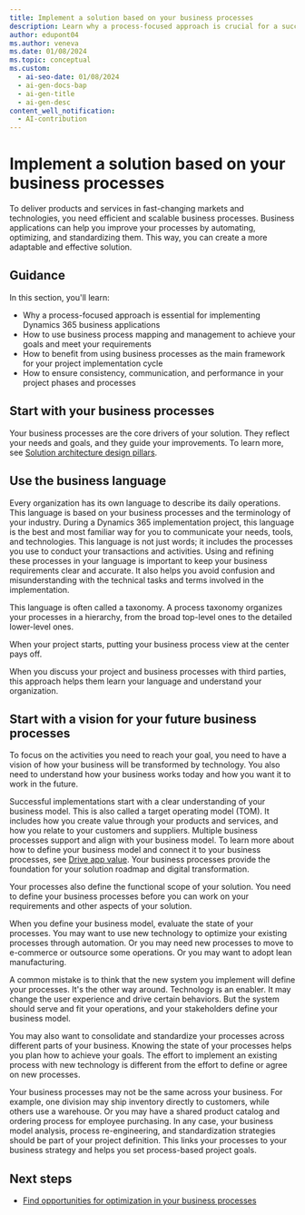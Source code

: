 ```yaml
---
title: Implement a solution based on your business processes
description: Learn why a process-focused approach is crucial for a successful Dynamics 365 implementation and how to use business process mapping and management to define and optimize your solution.
author: edupont04
ms.author: veneva
ms.date: 01/08/2024
ms.topic: conceptual
ms.custom:
  - ai-seo-date: 01/08/2024
  - ai-gen-docs-bap
  - ai-gen-title
  - ai-gen-desc
content_well_notification:
  - AI-contribution
---
```


# Implement a solution based on your business processes

To deliver products and services in fast-changing markets and technologies, you need efficient and scalable business processes. Business applications can help you improve your processes by automating, optimizing, and standardizing them. This way, you can create a more adaptable and effective solution.

## Guidance

In this section, you'll learn:

- Why a process-focused approach is essential for implementing Dynamics 365 business applications  
- How to use business process mapping and management to achieve your goals and meet your requirements  
- How to benefit from using business processes as the main framework for your project implementation cycle  
- How to ensure consistency, communication, and performance in your project phases and processes  

## Start with your business processes

Your business processes are the core drivers of your solution. They reflect your needs and goals, and they guide your improvements. To learn more, see [Solution architecture design pillars](solution-architecture-design-pillars.md).

## Use the business language

Every organization has its own language to describe its daily operations. This language is based on your business processes and the terminology of your industry. During a Dynamics 365 implementation project, this language is the best and most familiar way for you to communicate your needs, tools, and technologies. This language is not just words; it includes the processes you use to conduct your transactions and activities. Using and refining these processes in your language is important to keep your business requirements clear and accurate. It also helps you avoid confusion and misunderstanding with the technical tasks and terms involved in the implementation.

This language is often called a taxonomy. A process taxonomy organizes your processes in a hierarchy, from the broad top-level ones to the detailed lower-level ones.

When your project starts, putting your business process view at the center pays off.

When you discuss your project and business processes with third parties, this approach helps them learn your language and understand your organization.

## Start with a vision for your future business processes

To focus on the activities you need to reach your goal, you need to have a vision of how your business will be transformed by technology. You also need to understand how your business works today and how you want it to work in the future.

Successful implementations start with a clear understanding of your business model. This is also called a target operating model (TOM). It includes how you create value through your products and services, and how you relate to your customers and suppliers. Multiple business processes support and align with your business model. To learn more about how to define your business model and connect it to your business processes, see [Drive app value](drive-app-value.md). Your business processes provide the foundation for your solution roadmap and digital transformation.

Your processes also define the functional scope of your solution. You need to define your business processes before you can work on your requirements and other aspects of your solution.

When you define your business model, evaluate the state of your processes. You may want to use new technology to optimize your existing processes through automation. Or you may need new processes to move to e-commerce or outsource some operations. Or you may want to adopt lean manufacturing.

A common mistake is to think that the new system you implement will define your processes. It's the other way around. Technology is an enabler. It may change the user experience and drive certain behaviors. But the system should serve and fit your operations, and your stakeholders define your business model.

You may also want to consolidate and standardize your processes across different parts of your business. Knowing the state of your processes helps you plan how to achieve your goals. The effort to implement an existing process with new technology is different from the effort to define or agree on new processes.

Your business processes may not be the same across your business. For example, one division may ship inventory directly to customers, while others use a warehouse. Or you may have a shared product catalog and ordering process for employee purchasing. In any case, your business model analysis, process re-engineering, and standardization strategies should be part of your project definition. This links your processes to your business strategy and helps you set process-based project goals.

## Next steps

- [Find opportunities for optimization in your business processes](process-focused-solution-opportunity-optimization.md)  

<!--  EDITOR'S NOTE: The following comments are from the DIY Editor - Docs v2.

(I changed the title and description to make them more concise, specific, and engaging. I used the "how to" format to indicate that the article is instructional and added a benefit for the reader.)

(I simplified and shortened the introduction to make it more direct and reader-friendly. I used the second person to address the reader and the active voice to emphasize the actions.)

(I changed the list items to use the "how to" format and added a benefit for each item.)

(I simplified and shortened the paragraph about the business processes, and added a sentence to link them to the solution architecture design pillars.)

(I simplified and shortened the paragraph about the business language, and added a sentence to explain the term taxonomy.)

(I simplified and shortened the paragraph about the vision, and added a sentence to link it to the target operating model.)

(I simplified and shortened the paragraph about the business model, and added a sentence to link it to the drive app value article.)

(I simplified and shortened the paragraph about the process state, and added a sentence to contrast the common mistake of thinking that the system defines the processes.)

(I simplified and shortened the paragraph about the process variation, and added a sentence to link the project definition to the business strategy and goals.)

(I changed the heading to "Next steps" to make it more consistent with other Microsoft articles. I also changed the list item to use the "how to" format and added a benefit for the article.)
 -->
